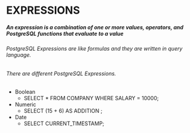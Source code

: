 # EXPRESSIONS


##### An expression is a combination of one or more values, operators, and PostgreSQL functions that  evaluate to a value

###### PostgreSQL Expressions are like formulas and they are written in query language.

###### There are different PostgreSQL Expressions.

+ Boolean
  - SELECT * FROM COMPANY WHERE SALARY = 10000;
+ Numeric
  - SELECT (15 + 6) AS ADDITION ;
+ Date
  - SELECT CURRENT_TIMESTAMP;
